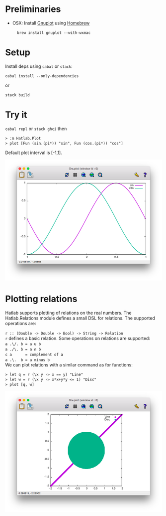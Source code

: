 # Preliminaries

- OSX: Install [Gnuplot][1] using [Homebrew][2]

        brew install gnuplot --with-wxmac


# Setup

Install deps using `cabal` or `stack`:

    cabal install --only-dependencies

or

    stack build


# Try it

`cabal repl` or `stack ghci` then

    > :m Hatlab.Plot
    > plot [Fun (sin.(pi*)) "sin", Fun (cos.(pi*)) "cos"]

Default plot interval is [-1,1].

![example plot][3]

# Plotting relations

Hatlab supports plotting of relations on the real numbers. The Hatlab.Relations
module defines a small DSL for relations. The supported operations are:

`r :: (Double -> Double -> Bool) -> String -> Relation`
<br>
`r` defines a basic relation. Some operations on relations
are supported:
<br>
`a .\/. b = a ∪ b `
<br>
`a ./\. b = a ∩ b `
<br>
`c a      = complement of a`
<br>
`a .\.  b = a minus b `
<br>
We can plot relations with a similar command as for functions:

    > let q = r (\x y -> x == y) "Line"
    > let w = r (\x y -> x*x+y*y <= 1) "Disc"
    > plot [q, w]

![example relation plot][4]

[1]: http://www.gnuplot.info
[2]: http://brew.sh
[3]: example.png
[4]: example2.png

